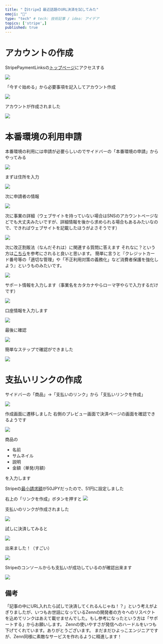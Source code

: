 ```yaml
---
title: "【Stripe】最近話題のURL決済を試してみた"
emoji: "📝"
type: "tech" # tech: 技術記事 / idea: アイデア
topics: ['stripe',]
published: true
---
```



# アカウントの作成


StripePaymentLinksの[トップページ](https://stripe.com/jp/payments/payment-links)にアクセスする

![](https://storage.googleapis.com/zenn-user-upload/3a6b5b60c2ccc3a234f5a07a.png)

「今すぐ始める」から必要事項を記入してアカウント作成

![](https://storage.googleapis.com/zenn-user-upload/9704d9e252f4e81c6ba4f3b4.png)

アカウントが作成されました

![](https://storage.googleapis.com/zenn-user-upload/f3a5ff942e9c9993c95ff3e2.png)


# 本番環境の利用申請

本番環境の利用には申請が必要らしいのでサイドバーの「本番環境の申請」からやってみる


![](https://storage.googleapis.com/zenn-user-upload/39e2a3f0146cfdfe55c51e76.png)


まずは住所を入力

![](https://storage.googleapis.com/zenn-user-upload/a0d6834874dc4fec5a098403.png)

次に申請者の情報

![](https://storage.googleapis.com/zenn-user-upload/936615a007a014931f9d2502.png)

次に事業の詳細（ウェブサイトを持っていない場合はSNSのアカウントページなどでも大丈夫みたいですが、詳細情報を後から求められる場合もあるみたいなので、できればウェブサイトを記載したほうがよさそうです）

![](https://storage.googleapis.com/zenn-user-upload/f90287414bfb2b86b8d6575e.png)

次に改正割販法（なんだそれは）に関連する質問に答えます
それなに？という方は[こちら](https://stripe.com/jp/guides/installment-sales-act)を参考にされると良いと思います。
簡単に言うと『クレジットカード番号等の「適切な管理」や「不正利用対策の義務化」など消費者保護を強化しよう』というものみたいです。





![](https://storage.googleapis.com/zenn-user-upload/6e91a7892c1c4c5001d83a72.png)

サポート情報を入力します（事業名をカタカナやらローマ字やらで入力するだけです）



![](https://storage.googleapis.com/zenn-user-upload/7c6c6cb8fbadb13cd87d2549.png)



口座情報を入力します

![](https://storage.googleapis.com/zenn-user-upload/138876154804bfac5f2c9b1a.png)


最後に確認

![](https://storage.googleapis.com/zenn-user-upload/07acfb91556054eba0bda6e9.png)

簡単なステップで確認ができました

![](https://storage.googleapis.com/zenn-user-upload/ee2ed63268843e139c59b63a.png)


# 支払いリンクの作成

サイドバーの「商品」→「支払いのリンク」から「支払いリンクを作成」


![](https://storage.googleapis.com/zenn-user-upload/75f048d7074e22fa49081de1.png)


作成画面に遷移しました
右側のプレビュー画面で決済ページの画面を確認できるようです

![](https://storage.googleapis.com/zenn-user-upload/784c306c04ded759b01679d9.png)

商品の

- 名前
- サムネイル
- 説明
- 金額（単発/月額）

を入力します

Stripeの[最小請求額](https://stripe.com/docs/currencies#%E6%9C%80%E5%B0%8F%E3%81%8A%E3%82%88%E3%81%B3%E6%9C%80%E5%A4%A7%E8%AB%8B%E6%B1%82%E9%87%91%E9%A1%8D)が50JPYだったので、51円に設定しました


右上の「リンクを作成」ボタンを押すと
![](https://storage.googleapis.com/zenn-user-upload/bf641a41969abcfa8f159d8d.png)


支払いのリンクが作成されました


![](https://storage.googleapis.com/zenn-user-upload/848d8752bb101ece32092ff9.png)

試しに決済してみると

![](https://storage.googleapis.com/zenn-user-upload/40f95007a20b9a2a9a59a5fc.png)


出来ました！（すごい）

![](https://storage.googleapis.com/zenn-user-upload/55d9ec4bb3d014a160f26efd.png)


Stripeのコンソールからも支払いが成功しているのが確認出来ます

![](https://storage.googleapis.com/zenn-user-upload/58c2e3ba9c93bd6d6d4cdee4.png)

## 備考


「記事の中にURL入れたら試しで決済してくれるんじゃね！？」という考えがよぎりましたが、いつもお世話になっているZennの開発者の方々へのリスペクトを込めてリンクはあえて載せませんでした。もし参考になったという方は「サポートする」からお願いします。
Zennの使いやすさが発信へのハードルをいつも下げてくれています。ありがとうございます。
まだまだひよっこエンジニアですが、Zenn同様に素敵なサービスを作れるように精進します！
